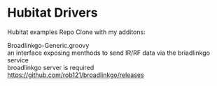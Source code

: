 # Hubitat Drivers

Hubitat examples Repo Clone with my additons:

Broadlinkgo-Generic.groovy<br>
 an interface exposing menthods to send IR/RF data via the briadlinkgo service<br>
 broadlinkgo server is required https://github.com/rob121/broadlinkgo/releases
